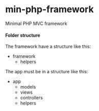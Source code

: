 min-php-framework
=================

Minimal PHP MVC framework

#### Folder structure

The framework have a structure like this:

* framework
  * helpers

The app must be in a structure like this:

* app
  * models
  * views
  * controllers
  * helpers


